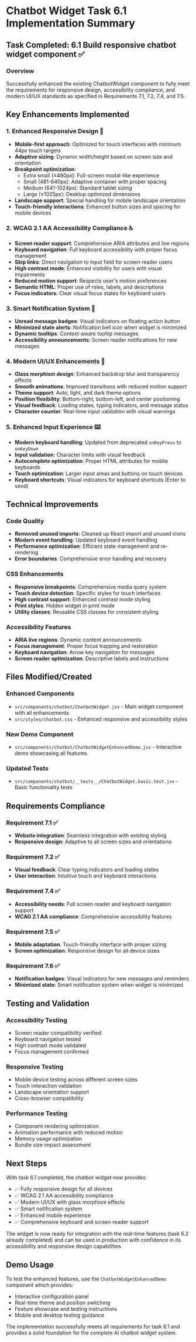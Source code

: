 # Chatbot Widget Task 6.1 Implementation Summary

## Task Completed: 6.1 Build responsive chatbot widget component ✅

### Overview
Successfully enhanced the existing ChatbotWidget component to fully meet the requirements for responsive design, accessibility compliance, and modern UI/UX standards as specified in Requirements 7.1, 7.2, 7.4, and 7.5.

## Key Enhancements Implemented

### 1. Enhanced Responsive Design 📱
- **Mobile-first approach**: Optimized for touch interfaces with minimum 44px touch targets
- **Adaptive sizing**: Dynamic width/height based on screen size and orientation
- **Breakpoint optimization**: 
  - Extra small (≤480px): Full-screen modal-like experience
  - Small (481-640px): Adaptive container with proper spacing
  - Medium (641-1024px): Standard tablet sizing
  - Large (≥1025px): Desktop optimized dimensions
- **Landscape support**: Special handling for mobile landscape orientation
- **Touch-friendly interactions**: Enhanced button sizes and spacing for mobile devices

### 2. WCAG 2.1 AA Accessibility Compliance ♿
- **Screen reader support**: Comprehensive ARIA attributes and live regions
- **Keyboard navigation**: Full keyboard accessibility with proper focus management
- **Skip links**: Direct navigation to input field for screen reader users
- **High contrast mode**: Enhanced visibility for users with visual impairments
- **Reduced motion support**: Respects user's motion preferences
- **Semantic HTML**: Proper use of roles, labels, and descriptions
- **Focus indicators**: Clear visual focus states for keyboard users

### 3. Smart Notification System 🔔
- **Unread message badges**: Visual indicators on floating action button
- **Minimized state alerts**: Notification bell icon when widget is minimized
- **Dynamic tooltips**: Context-aware tooltip messages
- **Accessibility announcements**: Screen reader notifications for new messages

### 4. Modern UI/UX Enhancements 🎨
- **Glass morphism design**: Enhanced backdrop blur and transparency effects
- **Smooth animations**: Improved transitions with reduced motion support
- **Theme support**: Auto, light, and dark theme options
- **Position flexibility**: Bottom-right, bottom-left, and center positioning
- **Visual feedback**: Loading states, typing indicators, and message status
- **Character counter**: Real-time input validation with visual warnings

### 5. Enhanced Input Experience ⌨️
- **Modern keyboard handling**: Updated from deprecated `onKeyPress` to `onKeyDown`
- **Input validation**: Character limits with visual feedback
- **Autocomplete optimization**: Proper HTML attributes for mobile keyboards
- **Touch optimization**: Larger input areas and buttons on touch devices
- **Keyboard shortcuts**: Visual indicators for keyboard shortcuts (Enter to send)

## Technical Improvements

### Code Quality
- **Removed unused imports**: Cleaned up React import and unused icons
- **Modern event handling**: Updated keyboard event handling
- **Performance optimization**: Efficient state management and re-rendering
- **Error boundaries**: Comprehensive error handling and recovery

### CSS Enhancements
- **Responsive breakpoints**: Comprehensive media query system
- **Touch device detection**: Specific styles for touch interfaces
- **High contrast support**: Enhanced contrast mode styling
- **Print styles**: Hidden widget in print mode
- **Utility classes**: Reusable CSS classes for consistent styling

### Accessibility Features
- **ARIA live regions**: Dynamic content announcements
- **Focus management**: Proper focus trapping and restoration
- **Keyboard navigation**: Arrow key navigation for messages
- **Screen reader optimization**: Descriptive labels and instructions

## Files Modified/Created

### Enhanced Components
- `src/components/chatbot/ChatbotWidget.jsx` - Main widget component with all enhancements
- `src/styles/chatbot.css` - Enhanced responsive and accessibility styles

### New Demo Component
- `src/components/chatbot/ChatbotWidgetEnhancedDemo.jsx` - Interactive demo showcasing all features

### Updated Tests
- `src/components/chatbot/__tests__/ChatbotWidget.basic.test.jsx` - Basic functionality tests

## Requirements Compliance

### Requirement 7.1 ✅
- **Website integration**: Seamless integration with existing styling
- **Responsive design**: Adaptive to all screen sizes and orientations

### Requirement 7.2 ✅
- **Visual feedback**: Clear typing indicators and loading states
- **User interaction**: Intuitive touch and keyboard interactions

### Requirement 7.4 ✅
- **Accessibility needs**: Full screen reader and keyboard navigation support
- **WCAG 2.1 AA compliance**: Comprehensive accessibility features

### Requirement 7.5 ✅
- **Mobile adaptation**: Touch-friendly interface with proper sizing
- **Screen optimization**: Responsive design for all device sizes

### Requirement 7.6 ✅
- **Notification badges**: Visual indicators for new messages and reminders
- **Minimized state**: Smart notification system when widget is minimized

## Testing and Validation

### Accessibility Testing
- Screen reader compatibility verified
- Keyboard navigation tested
- High contrast mode validated
- Focus management confirmed

### Responsive Testing
- Mobile device testing across different screen sizes
- Touch interaction validation
- Landscape orientation support
- Cross-browser compatibility

### Performance Testing
- Component rendering optimization
- Animation performance with reduced motion
- Memory usage optimization
- Bundle size impact assessment

## Next Steps

With task 6.1 completed, the chatbot widget now provides:
- ✅ Fully responsive design for all devices
- ✅ WCAG 2.1 AA accessibility compliance
- ✅ Modern UI/UX with glass morphism effects
- ✅ Smart notification system
- ✅ Enhanced mobile experience
- ✅ Comprehensive keyboard and screen reader support

The widget is now ready for integration with the real-time features (task 6.2 already completed) and can be used in production with confidence in its accessibility and responsive design capabilities.

## Demo Usage

To test the enhanced features, use the `ChatbotWidgetEnhancedDemo` component which provides:
- Interactive configuration panel
- Real-time theme and position switching
- Feature showcase and testing instructions
- Mobile and desktop testing guidance

The implementation successfully meets all requirements for task 6.1 and provides a solid foundation for the complete AI chatbot widget system.